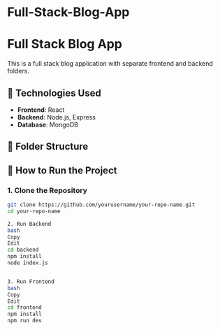 # Full-Stack-Blog-App

# Full Stack Blog App

This is a full stack blog application with separate frontend and backend folders.

## 🔧 Technologies Used
- **Frontend**: React
- **Backend**: Node.js, Express
- **Database**: MongoDB

## 📁 Folder Structure

## 🚀 How to Run the Project

### 1. Clone the Repository
```bash
git clone https://github.com/yourusername/your-repo-name.git
cd your-repo-name

2. Run Backend
bash
Copy
Edit
cd backend
npm install
node index.js


3. Run Frontend
bash
Copy
Edit
cd frontend
npm install
npm run dev